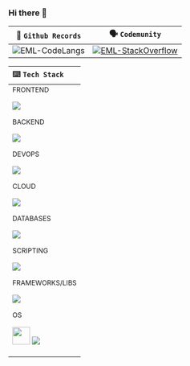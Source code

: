 ### Hi there 👋

| 📜 <code>Github Records</code> | 🗣️ <code>Codemunity</code> |
| ----- | ----- |
| ![EML-CodeLangs](https://github-readme-stats.vercel.app/api/top-langs/?username=eml-bin&layout=compact&theme=merko) | [![EML-StackOverflow](https://github-readme-stackoverflow.vercel.app/?userID=4010240&theme=dark)](https://stackoverflow.com/users/4010240/eduardo-ml) |

| ⌨️ <code>Tech Stack</code> |
| :- |
| <div> <sub>FRONTEND</sub> <p align="left"> <img src="https://skillicons.dev/icons?i=react,angular,html,css"/> </p></div><div> <sub>BACKEND</sub> <p align="left"> <img src="https://skillicons.dev/icons?i=python,java,cs"/> </p></div><div> <sub>DEVOPS</sub> <p align="left"> <img src="https://skillicons.dev/icons?i=docker,git,githubactions,gradle,nginx"/> </p></div><div> <sub>CLOUD</sub> <p align="left"> <img src="https://skillicons.dev/icons?i=azure,aws,firebase"/> </p></div><div> <sub>DATABASES</sub> <p align="left"> <img src="https://skillicons.dev/icons?i=mysql,postgres,sqlite,mongodb"/> </p></div><div> <sub>SCRIPTING</sub> <p align="left"> <img src="https://skillicons.dev/icons?i=powershell,bash"/> </p></div><div> <sub>FRAMEWORKS/LIBS</sub> <p align="left"> <img src="https://skillicons.dev/icons?i=flask,django,spring,bootstrap,materialui,d3"/> </p></div><div> <sub>OS</sub> <p align="left"> <img src="https://user-images.githubusercontent.com/25181517/186884150-05e9ff6d-340e-4802-9533-2c3f02363ee3.png" width="35" height="35"/> <img src="https://skillicons.dev/icons?i=linux,raspberrypi"/> </p></div> |

<!--
**eml-bin/eml-bin** is a ✨ _special_ ✨ repository because its `README.md` (this file) appears on your GitHub profile.

Here are some ideas to get you started:

- 🔭 I’m currently working on ...
- 🌱 I’m currently learning ...
- 👯 I’m looking to collaborate on ...
- 🤔 I’m looking for help with ...
- 💬 Ask me about ...
- 📫 How to reach me: ...
- 😄 Pronouns: ...
- ⚡ Fun fact: ...
-->
